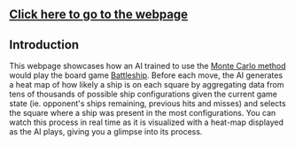 ## [Click here to go to the webpage](https://xuj1210.github.io/battleship-montecarlo/frontend/src/)

## Introduction
This webpage showcases how an AI trained to use the [Monte Carlo method](https://en.wikipedia.org/wiki/Monte_Carlo_method) would play the board game [Battleship](https://en.wikipedia.org/wiki/Battleship_(game)). Before each move, the AI generates a heat map of how likely a ship is on each square by aggregating data from tens of thousands of possible ship configurations given the current game state (ie. opponent's ships remaining, previous hits and misses) and selects the square where a ship was present in the most configurations. You can watch this process in real time as it is visualized with a heat-map displayed as the AI plays, giving you a glimpse into its process.
